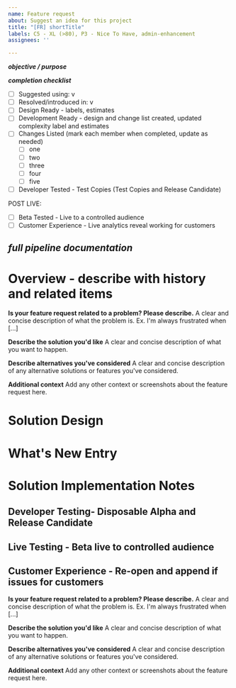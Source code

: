 ```yaml
---
name: Feature request
about: Suggest an idea for this project
title: "[FR] shortTitle"
labels: C5 - XL (>80), P3 - Nice To Have, admin-enhancement
assignees: ''

---
```


**_objective / purpose_**  

**_completion checklist_** 
- [ ] Suggested using: v  
- [ ] Resolved/introduced in: v  
- [ ] Design Ready - labels, estimates
- [ ] Development Ready - design and change list created, updated complexity label and estimates
- [ ] Changes Listed  (mark each member when completed, update as needed)
  - [ ] one  
  - [ ] two  
  - [ ] three  
  - [ ] four  
  - [ ] five  
- [ ] Developer Tested - Test Copies (Test Copies and Release Candidate) 

POST LIVE:
- [ ] Beta Tested - Live to a controlled audience  
- [ ] Customer Experience - Live analytics reveal working for customers  

**_full pipeline documentation_** 
--- 
# Overview - describe with history and related items  
**Is your feature request related to a problem? Please describe.**
A clear and concise description of what the problem is. Ex. I'm always frustrated when [...]

**Describe the solution you'd like**
A clear and concise description of what you want to happen.

**Describe alternatives you've considered**
A clear and concise description of any alternative solutions or features you've considered.

**Additional context**
Add any other context or screenshots about the feature request here.

# Solution Design  
# What's New Entry  
# Solution Implementation Notes  
## Developer Testing- Disposable Alpha and Release Candidate  
## Live Testing - Beta live to controlled audience  
## Customer Experience - Re-open and append if issues for customers
**Is your feature request related to a problem? Please describe.**
A clear and concise description of what the problem is. Ex. I'm always frustrated when [...]

**Describe the solution you'd like**
A clear and concise description of what you want to happen.

**Describe alternatives you've considered**
A clear and concise description of any alternative solutions or features you've considered.

**Additional context**
Add any other context or screenshots about the feature request here.
